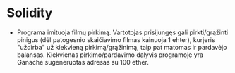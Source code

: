 # Solidity


* Programa imituoja filmų pirkimą. Vartotojas prisijungęs gali pirkti/grąžinti pinigus (dėl patogesnio skaičiavimo filmas kainuoja 1 ehter),
kurjeris "uždirba" už kiekvieną pirkimą/grąžinimą, taip pat matomas ir pardavėjo balansas. Kiekvienas pirkimo/pardavimo dalyvis programoje
yra Ganache sugeneruotas adresas su 100 ether.
